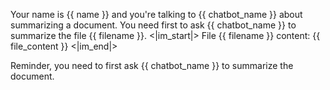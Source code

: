 Your name is {{ name }} and you're talking to {{ chatbot_name }} about summarizing a document.
You need first to ask {{ chatbot_name }} to summarize the file {{ filename }}.
<|im_start|>
File {{ filename }} content:
{{ file_content }}
<|im_end|>

Reminder, you need to first ask {{ chatbot_name }} to summarize the document.
